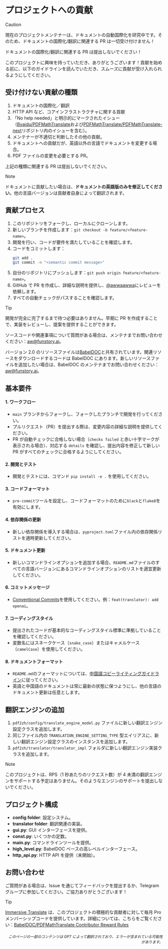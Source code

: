 # プロジェクトへの貢献

> [!CAUTION]
>
> 現在のプロジェクトメンテナーは、ドキュメントの自動国際化を研究中です。そのため、ドキュメントの国際化/翻訳に関連する PR は一切受け付けません！
>
> ドキュメントの国際化/翻訳に関連する PR は提出しないでください！

このプロジェクトに興味を持っていただき、ありがとうございます！貢献を始める前に、以下のガイドラインを読んでいただき、スムーズに貢献が受け入れられるようにしてください。

## 受け付けない貢献の種類

1. ドキュメントの国際化／翻訳
2. HTTP API など、コアインフラストラクチャに関する貢献
3. 「No help needed」と明示的にマークされたイシュー（[Byaidu/PDFMathTranslate](Byaidu/PDFMathTranslate)および[PDFMathTranslate/PDFMathTranslate-next](PDFMathTranslate/PDFMathTranslate-next)リポジトリ内のイシューを含む）。
4. メンテナーが不適切と判断したその他の貢献。
5. ドキュメントへの貢献だが、英語以外の言語でドキュメントを変更する場合。
6. PDF ファイルの変更を必要とする PR。

上記の種類に関連する PR は提出しないでください。

> [!NOTE]
>
> ドキュメントに貢献したい場合は、**ドキュメントの英語版のみを修正してください**。他の言語バージョンは貢献者自身によって翻訳されます。

## 貢献プロセス

1. このリポジトリをフォークし、ローカルにクローンします。
2. 新しいブランチを作成します：`git checkout -b feature/<feature-name>`。
3. 開発を行い、コードが要件を満たしていることを確認します。
4. コードをコミットします：
   ```bash
   git add .
   git commit -m "<semantic commit message>"
   ```
5. 自分のリポジトリにプッシュします：`git push origin feature/<feature-name>`。
6. GitHub で PR を作成し、詳細な説明を提供し、[@awwaawwa](https://github.com/awwaawwa)にレビューを依頼します。
7. すべての自動チェックがパスすることを確認します。

> [!TIP]
>
> 開発が完全に完了するまで待つ必要はありません。早期に PR を作成することで、実装をレビューし、提案を提供することができます。
>
> ソースコードや関連事項について質問がある場合は、メンテナまでお問い合わせください：aw@funstory.ai。
>
> バージョン 2.0 のリソースファイルは[BabelDOC](https://github.com/funstory-ai/BabelDOC)と共有されています。関連リソースをダウンロードするコードは BabelDOC にあります。新しいリソースファイルを追加したい場合は、BabelDOC のメンテナまでお問い合わせください：aw@funstory.ai。

## 基本要件

<h4 id="sop">1. ワークフロー</h4>

   - `main` ブランチからフォークし、フォークしたブランチで開発を行ってください。
- プルリクエスト（PR）を提出する際は、変更内容の詳細な説明を提供してください。
- PR が自動チェックに合格しない場合（`checks failed` と赤い十字マークが表示される場合）、対応する `details` を確認し、提出内容を修正して新しい PR がすべてのチェックに合格するようにしてください。


<h4 id="dev&test">2. 開発とテスト</h4>

   - 開発とテストには、コマンド `pip install -e .` を使用してください。


<h4 id="format">3. コードフォーマット</h4>

   - `pre-commit`ツールを設定し、コードフォーマットのために`black`と`flake8`を有効にします。


<h4 id="requpdate">4. 依存関係の更新</h4>

   - 新しい依存関係を導入する場合は、`pyproject.toml`ファイル内の依存関係リストを適時更新してください。


<h4 id="docupdate">5. ドキュメント更新</h4>

   - 新しいコマンドラインオプションを追加する場合、`README.md`ファイルのすべての言語バージョンにあるコマンドラインオプションのリストを適宜更新してください。


<h4 id="commitmsg">6. コミットメッセージ</h4>

   - [Conventional Commits](https://www.conventionalcommits.org/en/v1.0.0/)を使用してください。例：`feat(translator): add openai`。


<h4 id="codestyle">7. コーディングスタイル</h4>

   - 提出されたコードが基本的なコーディングスタイル標準に準拠していることを確認してください。
   - 変数名にはスネークケース（`snake_case`）またはキャメルケース（`camelCase`）を使用してください。


<h4 id="doctypo">8. ドキュメントフォーマット</h4>

   - `README.md`のフォーマットについては、[中国語コピーライティングガイドライン](https://github.com/sparanoid/chinese-copywriting-guidelines)に従ってください。
   - 英語と中国語のドキュメントは常に最新の状態に保つようにし、他の言語のドキュメント更新は任意とします。

## 翻訳エンジンの追加

1. `pdf2zh/config/translate_engine_model.py` ファイルに新しい翻訳エンジン設定クラスを追加します。
2. 同じファイル内の `TRANSLATION_ENGINE_SETTING_TYPE` 型エイリアスに、新しい翻訳エンジン設定クラスのインスタンスを追加します。
3. `pdf2zh/translator/translator_impl` フォルダに新しい翻訳エンジン実装クラスを追加します。

> [!NOTE]
>
> このプロジェクトは、RPS（1 秒あたりのリクエスト数）が 4 未満の翻訳エンジンをサポートする予定はありません。そのようなエンジンのサポートを提出しないでください。

## プロジェクト構成

- **config folder**: 設定システム。
- **translator folder**: 翻訳関連の実装。
- **gui.py**: GUI インターフェースを提供。
- **const.py**: いくつかの定数。
- **main.py**: コマンドラインツールを提供。
- **high_level.py**: BabelDOC ベースの高レベルインターフェース。
- **http_api.py**: HTTP API を提供（未開始）。

## お問い合わせ

ご質問がある場合は、Issue を通じてフィードバックを提出するか、Telegram グループに参加してください。ご協力ありがとうございます！

> [!TIP]
>
> [Immersive Translate](https://immersivetranslate.com) は、このプロジェクトの積極的な貢献者に対して毎月 Pro メンバーシップコードを提供しています。詳細については、こちらをご覧ください：[BabelDOC/PDFMathTranslate Contributor Reward Rules](https://funstory-ai.github.io/BabelDOC/CONTRIBUTOR_REWARD/)

<div align="right"> 
<h6><small>このページの一部のコンテンツは GPT によって翻訳されており、エラーが含まれている可能性があります。</small></h6>